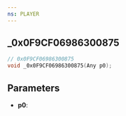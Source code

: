 ```yaml
---
ns: PLAYER
---
```

## _0x0F9CF06986300875

```c
// 0x0F9CF06986300875
void _0x0F9CF06986300875(Any p0);
```

## Parameters
* **p0**:
